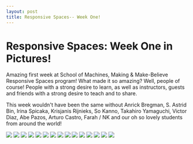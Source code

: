 ```yaml
---
layout: post
title: Responsive Spaces-- Week One!
---
```


# Responsive Spaces: Week One in Pictures!

Amazing first week at School of Machines, Making & Make-Believe Responsive Spaces program! What made it so amazing? Well, people of course! People with a strong desire to learn, as well as instructors, guests and friends with a strong desire to teach and to share.

This week wouldn't have been the same without Anrick Bregman, S. Astrid Bin, Irina Spicaka, Krisjanis Rijnieks, So Kanno, Takahiro Yamaguchi, Victor Diaz, Abe Pazos, Arturo Castro, Farah / NK and our oh so lovely students from around the world!

<!--

[Week One in Pictures!](https://raw.githubusercontent.com/schoolofma/schoolofma.github.io/master/i/weekOne.png "Week One")
-->


<img src="{{ site.baseurl }}i/RS_Week1_01_s.png" class="pic">
<img src="{{ site.baseurl }}i/RS_Week1_02_s.png" class="pic">
<img src="{{ site.baseurl }}i/RS_Week1_03_s.png" class="pic">
<img src="{{ site.baseurl }}i/RS_Week1_04_s.png" class="pic">
<img src="{{ site.baseurl }}i/RS_Week1_05_s.png" class="pic">
<img src="{{ site.baseurl }}i/RS_Week1_06_s.png" class="pic">
<img src="{{ site.baseurl }}i/RS_Week1_07_s.png" class="pic">
<img src="{{ site.baseurl }}i/RS_Week1_08_s.png" class="pic">
<img src="{{ site.baseurl }}i/RS_Week1_10_s.png" class="pic">
<img src="{{ site.baseurl }}i/RS_Week1_11_s.png" class="pic">
<img src="{{ site.baseurl }}i/RS_Week1_12_s.png" class="pic">
<img src="{{ site.baseurl }}i/RS_Week1_13_s.png" class="pic">
<img src="{{ site.baseurl }}i/RS_Week1_14_s.png" class="pic">
<img src="{{ site.baseurl }}i/RS_Week1_15_s.png" class="pic">
<img src="{{ site.baseurl }}i/RS_Week1_16_s.png" class="pic">

